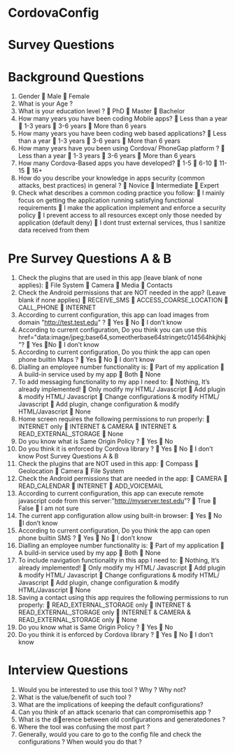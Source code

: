 # CordovaConfig
Survey Questions
=================

Background Questions
====================
1. Gender
 Male
 Female
2. What is your Age ?
3. What is your education level ?
 PhD
 Master
 Bachelor
4. How many years you have been coding Mobile apps?
 Less than a year
 1-3 years
 3-6 years
 More than 6 years
5. How many years you have been coding web based applications?
 Less than a year
 1-3 years
 3-6 years
 More than 6 years
6. How many years have you been using Cordova/ PhoneGap platform ?
 Less than a year
 1-3 years
 3-6 years
 More than 6 years
7. How many Cordova-Based apps you have developed?
 1-5
 6-10
 11-15
 16+
8. How do you describe your knowledge in apps security (common attacks, best practices) in general ?
 Novice
 Intermediate
 Expert
9. Check what describes a common coding practice you follow:
 I mainly focus on getting the application running satisfying functional requirements
 I make the application implement and enforce a security policy
 I prevent access to all resources except only those needed by application (default deny)
 I dont trust external services, thus I sanitize data received from them

Pre Survey Questions A & B
===========================
1. Check the plugins that are used in this app (leave blank of none applies):
 File System
 Camera
 Media
 Contacts
2. Check the Android permissions that are NOT needed in the app? (Leave blank if none applies)
 RECEIVE_SMS
 ACCESS_COARSE_LOCATION
 CALL_PHONE
 INTERNET
3. According to current configuration, this app can load images from domain "http://test.test.edu" ?
 Yes
 No
 I don’t know
4. According to current configuration, Do you think you can use this href="data:image/jpeg;base64,someotherbase64stringetc014564hkjhkj"?
 Yes
 No
 I don’t know
5. According to current configuration, Do you think the app
can open phone builtin Maps ?
 Yes
 No
 I don’t know
6. Dialling an employee number functionality is:
 Part of my application
 A build-in service used by my app
 Both
 None
7. To add messaging functionality to my app I need to:
 Nothing, It’s already implemented!
 Only modify my HTML/ Javascript
 Add plugin & modify HTML/ Javascript
 Change configurations & modify HTML/ Javascript
 Add plugin, change configuration & modify HTML/Javascript
 None
8. Home screen requires the following permissions to run properly:
 INTERNET only
 INTERNET & CAMERA
 INTERNET & READ_EXTERNAL_STORAGE
 None
9. Do you know what is Same Origin Policy ?
 Yes
 No
10. Do you think it is enforced by Cordova library ?
 Yes
 No
 I don’t know
Post Survey Questions A & B
1. Check the plugins that are NOT used in this app:
 Compass
 Geolocation
 Camera
 File System
2. Check the Android permissions that are needed in the app:
 CAMERA
 READ_CALENDAR
 INTERNET
 ADD_VOICEMAIL
3. According to current configuration, this app can execute remote javascript code from this server:"http://myserver.test.edu"?
 True
 False
 I am not sure
4. The current app configuration allow using built-in browser:
 Yes
 No
 I don’t know
5. According to current configuration, Do you think the app can open phone builtin SMS ?
 Yes
 No
 I don’t know
6. Dialling an employee number functionality is:
 Part of my application
 A build-in service used by my app
 Both
 None
7. To include navigation functionality in this app I need to:
 Nothing, It’s already implemented!
 Only modify my HTML/ Javascript
 Add plugin & modify HTML/ Javascript
 Change configurations & modify HTML/ Javascript
 Add plugin, change configuration & modify HTML/Javascript
 None
8. Saving a contact using this app requires the following permissions to run properly:
 READ_EXTERNAL_STORAGE only
 INTERNET & READ_EXTERNAL_STORAGE only
 INTERNET & CAMERA & READ_EXTERNAL_STORAGE only
 None
9. Do you know what is Same Origin Policy ?
 Yes
 No
10. Do you think it is enforced by Cordova library ?
 Yes
 No
 I don’t know

Interview Questions
===================
1. Would you be interested to use this tool ? Why ? Why not?
2. What is the value/benefit of such tool ?
3. What are the implications of keeping the default configurations?
4. Can you think of an attack scenario that can compromisethis app ?
5. What is the dierence between old configurations and generatedones ?
6. Where the tool was confusing the most part ?
7. Generally, would you care to go to the config file and check the configurations ? When would you do that ?
